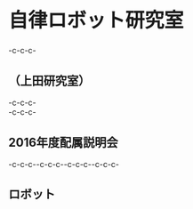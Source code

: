 <h1 style="font-size:250%">自律ロボット研究室</h1>-c-c-c-<h2>（上田研究室） </h2>-c-c-c-<br />-c-c-c-<h2>2016年度配属説明会</h2>-c-c-c--c-c-c-<!--nextpage-->-c-c-c--c-c-c-<h2>ロボット</h2>
